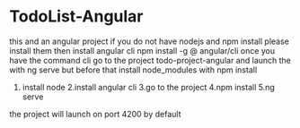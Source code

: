 # TodoList-Angular



this and an angular project if you do not have nodejs and npm install please install them then install angular cli npm install -g @ angular/cli once you have the command cli go to the project todo-project-angular and launch the with ng serve but before that install node_modules with npm install


1. install node
2.install angular cli 
3.go to the project 
4.npm install 
5.ng serve



the project will launch on port 4200 by default
